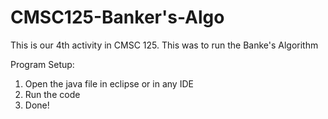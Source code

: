 # CMSC125-Banker's-Algo
This is our 4th activity in CMSC 125. This was to run the Banke's Algorithm

Program Setup:
1. Open the java file in eclipse or in any IDE
2. Run the code
3. Done!
